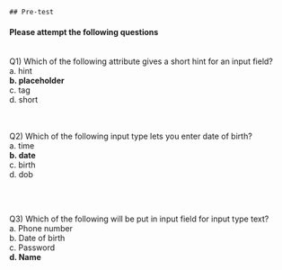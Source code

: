     ## Pre-test
#### Please attempt the following questions

<br>Q1) Which of the following attribute gives a short hint for an input field?
<br>a.	hint
<br><b>b. placeholder</b>
<br>c.	tag
<br>d.	short
<br>
<br>

<br>Q2) Which of the following input type lets you enter date of birth?
<br>a.	time
<br><b>b.	date</b>
<br>c.	birth
<br>d.	dob<br>

<br>

<br>Q3) Which of the following will be put in input field for input type text?
<br>a.	Phone number
<br>b.	Date of birth
<br>c.	Password
<br><b>d. Name</b>
